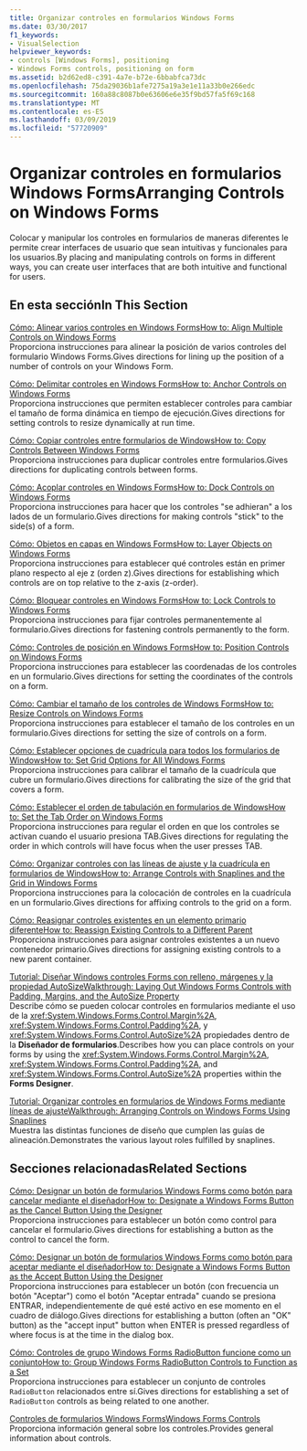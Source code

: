 ```yaml
---
title: Organizar controles en formularios Windows Forms
ms.date: 03/30/2017
f1_keywords:
- VisualSelection
helpviewer_keywords:
- controls [Windows Forms], positioning
- Windows Forms controls, positioning on form
ms.assetid: b2d62ed8-c391-4a7e-b72e-6bbabfca73dc
ms.openlocfilehash: 75da29036b1afe7275a19a3e1e11a33b0e266edc
ms.sourcegitcommit: 160a88c8087b0e63606e6e35f9bd57fa5f69c168
ms.translationtype: MT
ms.contentlocale: es-ES
ms.lasthandoff: 03/09/2019
ms.locfileid: "57720909"
---
```

# <a name="arranging-controls-on-windows-forms"></a><span data-ttu-id="fdee6-102">Organizar controles en formularios Windows Forms</span><span class="sxs-lookup"><span data-stu-id="fdee6-102">Arranging Controls on Windows Forms</span></span>
<span data-ttu-id="fdee6-103">Colocar y manipular los controles en formularios de maneras diferentes le permite crear interfaces de usuario que sean intuitivas y funcionales para los usuarios.</span><span class="sxs-lookup"><span data-stu-id="fdee6-103">By placing and manipulating controls on forms in different ways, you can create user interfaces that are both intuitive and functional for users.</span></span>  
  
## <a name="in-this-section"></a><span data-ttu-id="fdee6-104">En esta sección</span><span class="sxs-lookup"><span data-stu-id="fdee6-104">In This Section</span></span>  
 [<span data-ttu-id="fdee6-105">Cómo: Alinear varios controles en Windows Forms</span><span class="sxs-lookup"><span data-stu-id="fdee6-105">How to: Align Multiple Controls on Windows Forms</span></span>](how-to-align-multiple-controls-on-windows-forms.md)  
 <span data-ttu-id="fdee6-106">Proporciona instrucciones para alinear la posición de varios controles del formulario Windows Forms.</span><span class="sxs-lookup"><span data-stu-id="fdee6-106">Gives directions for lining up the position of a number of controls on your Windows Form.</span></span>  
  
 [<span data-ttu-id="fdee6-107">Cómo: Delimitar controles en Windows Forms</span><span class="sxs-lookup"><span data-stu-id="fdee6-107">How to: Anchor Controls on Windows Forms</span></span>](how-to-anchor-controls-on-windows-forms.md)  
 <span data-ttu-id="fdee6-108">Proporciona instrucciones que permiten establecer controles para cambiar el tamaño de forma dinámica en tiempo de ejecución.</span><span class="sxs-lookup"><span data-stu-id="fdee6-108">Gives directions for setting controls to resize dynamically at run time.</span></span>  
  
 [<span data-ttu-id="fdee6-109">Cómo: Copiar controles entre formularios de Windows</span><span class="sxs-lookup"><span data-stu-id="fdee6-109">How to: Copy Controls Between Windows Forms</span></span>](how-to-copy-controls-between-windows-forms.md)  
 <span data-ttu-id="fdee6-110">Proporciona instrucciones para duplicar controles entre formularios.</span><span class="sxs-lookup"><span data-stu-id="fdee6-110">Gives directions for duplicating controls between forms.</span></span>  
  
 [<span data-ttu-id="fdee6-111">Cómo: Acoplar controles en Windows Forms</span><span class="sxs-lookup"><span data-stu-id="fdee6-111">How to: Dock Controls on Windows Forms</span></span>](how-to-dock-controls-on-windows-forms.md)  
 <span data-ttu-id="fdee6-112">Proporciona instrucciones para hacer que los controles "se adhieran" a los lados de un formulario.</span><span class="sxs-lookup"><span data-stu-id="fdee6-112">Gives directions for making controls "stick" to the side(s) of a form.</span></span>  
  
 [<span data-ttu-id="fdee6-113">Cómo: Objetos en capas en Windows Forms</span><span class="sxs-lookup"><span data-stu-id="fdee6-113">How to: Layer Objects on Windows Forms</span></span>](how-to-layer-objects-on-windows-forms.md)  
 <span data-ttu-id="fdee6-114">Proporciona instrucciones para establecer qué controles están en primer plano respecto al eje z (orden z).</span><span class="sxs-lookup"><span data-stu-id="fdee6-114">Gives directions for establishing which controls are on top relative to the z-axis (z-order).</span></span>  
  
 [<span data-ttu-id="fdee6-115">Cómo: Bloquear controles en Windows Forms</span><span class="sxs-lookup"><span data-stu-id="fdee6-115">How to: Lock Controls to Windows Forms</span></span>](how-to-lock-controls-to-windows-forms.md)  
 <span data-ttu-id="fdee6-116">Proporciona instrucciones para fijar controles permanentemente al formulario.</span><span class="sxs-lookup"><span data-stu-id="fdee6-116">Gives directions for fastening controls permanently to the form.</span></span>  
  
 [<span data-ttu-id="fdee6-117">Cómo: Controles de posición en Windows Forms</span><span class="sxs-lookup"><span data-stu-id="fdee6-117">How to: Position Controls on Windows Forms</span></span>](how-to-position-controls-on-windows-forms.md)  
 <span data-ttu-id="fdee6-118">Proporciona instrucciones para establecer las coordenadas de los controles en un formulario.</span><span class="sxs-lookup"><span data-stu-id="fdee6-118">Gives directions for setting the coordinates of the controls on a form.</span></span>  
  
 [<span data-ttu-id="fdee6-119">Cómo: Cambiar el tamaño de los controles de Windows Forms</span><span class="sxs-lookup"><span data-stu-id="fdee6-119">How to: Resize Controls on Windows Forms</span></span>](how-to-resize-controls-on-windows-forms.md)  
 <span data-ttu-id="fdee6-120">Proporciona instrucciones para establecer el tamaño de los controles en un formulario.</span><span class="sxs-lookup"><span data-stu-id="fdee6-120">Gives directions for setting the size of controls on a form.</span></span>  
  
 [<span data-ttu-id="fdee6-121">Cómo: Establecer opciones de cuadrícula para todos los formularios de Windows</span><span class="sxs-lookup"><span data-stu-id="fdee6-121">How to: Set Grid Options for All Windows Forms</span></span>](how-to-set-grid-options-for-all-windows-forms.md)  
 <span data-ttu-id="fdee6-122">Proporciona instrucciones para calibrar el tamaño de la cuadrícula que cubre un formulario.</span><span class="sxs-lookup"><span data-stu-id="fdee6-122">Gives directions for calibrating the size of the grid that covers a form.</span></span>  
  
 [<span data-ttu-id="fdee6-123">Cómo: Establecer el orden de tabulación en formularios de Windows</span><span class="sxs-lookup"><span data-stu-id="fdee6-123">How to: Set the Tab Order on Windows Forms</span></span>](how-to-set-the-tab-order-on-windows-forms.md)  
 <span data-ttu-id="fdee6-124">Proporciona instrucciones para regular el orden en que los controles se activan cuando el usuario presiona TAB.</span><span class="sxs-lookup"><span data-stu-id="fdee6-124">Gives directions for regulating the order in which controls will have focus when the user presses TAB.</span></span>  
  
 [<span data-ttu-id="fdee6-125">Cómo: Organizar controles con las líneas de ajuste y la cuadrícula en formularios de Windows</span><span class="sxs-lookup"><span data-stu-id="fdee6-125">How to: Arrange Controls with Snaplines and the Grid in Windows Forms</span></span>](how-to-arrange-controls-with-snaplines-and-the-grid-in-windows-forms.md)  
 <span data-ttu-id="fdee6-126">Proporciona instrucciones para la colocación de controles en la cuadrícula en un formulario.</span><span class="sxs-lookup"><span data-stu-id="fdee6-126">Gives directions for affixing controls to the grid on a form.</span></span>  
  
 [<span data-ttu-id="fdee6-127">Cómo: Reasignar controles existentes en un elemento primario diferente</span><span class="sxs-lookup"><span data-stu-id="fdee6-127">How to: Reassign Existing Controls to a Different Parent</span></span>](how-to-reassign-existing-controls-to-a-different-parent.md)  
 <span data-ttu-id="fdee6-128">Proporciona instrucciones para asignar controles existentes a un nuevo contenedor primario.</span><span class="sxs-lookup"><span data-stu-id="fdee6-128">Gives directions for assigning existing controls to a new parent container.</span></span>  
  
 [<span data-ttu-id="fdee6-129">Tutorial: Diseñar Windows controles Forms con relleno, márgenes y la propiedad AutoSize</span><span class="sxs-lookup"><span data-stu-id="fdee6-129">Walkthrough: Laying Out Windows Forms Controls with Padding, Margins, and the AutoSize Property</span></span>](windows-forms-controls-padding-autosize.md)  
 <span data-ttu-id="fdee6-130">Describe cómo se pueden colocar controles en formularios mediante el uso de la <xref:System.Windows.Forms.Control.Margin%2A>, <xref:System.Windows.Forms.Control.Padding%2A>, y <xref:System.Windows.Forms.Control.AutoSize%2A> propiedades dentro de la **Diseñador de formularios**.</span><span class="sxs-lookup"><span data-stu-id="fdee6-130">Describes how you can place controls on your forms by using the <xref:System.Windows.Forms.Control.Margin%2A>, <xref:System.Windows.Forms.Control.Padding%2A>, and <xref:System.Windows.Forms.Control.AutoSize%2A> properties within the **Forms Designer**.</span></span>  
  
 [<span data-ttu-id="fdee6-131">Tutorial: Organizar controles en formularios de Windows Forms mediante líneas de ajuste</span><span class="sxs-lookup"><span data-stu-id="fdee6-131">Walkthrough: Arranging Controls on Windows Forms Using Snaplines</span></span>](walkthrough-arranging-controls-on-windows-forms-using-snaplines.md)  
 <span data-ttu-id="fdee6-132">Muestra las distintas funciones de diseño que cumplen las guías de alineación.</span><span class="sxs-lookup"><span data-stu-id="fdee6-132">Demonstrates the various layout roles fulfilled by snaplines.</span></span>  
  
## <a name="related-sections"></a><span data-ttu-id="fdee6-133">Secciones relacionadas</span><span class="sxs-lookup"><span data-stu-id="fdee6-133">Related Sections</span></span>  
 [<span data-ttu-id="fdee6-134">Cómo: Designar un botón de formularios Windows Forms como botón para cancelar mediante el diseñador</span><span class="sxs-lookup"><span data-stu-id="fdee6-134">How to: Designate a Windows Forms Button as the Cancel Button Using the Designer</span></span>](designate-a-wf-button-as-the-cancel-button-using-the-designer.md)  
 <span data-ttu-id="fdee6-135">Proporciona instrucciones para establecer un botón como control para cancelar el formulario.</span><span class="sxs-lookup"><span data-stu-id="fdee6-135">Gives directions for establishing a button as the control to cancel the form.</span></span>  
  
 [<span data-ttu-id="fdee6-136">Cómo: Designar un botón de formularios Windows Forms como botón para aceptar mediante el diseñador</span><span class="sxs-lookup"><span data-stu-id="fdee6-136">How to: Designate a Windows Forms Button as the Accept Button Using the Designer</span></span>](designate-a-wf-button-as-the-accept-button-using-the-designer.md)  
 <span data-ttu-id="fdee6-137">Proporciona instrucciones para establecer un botón (con frecuencia un botón "Aceptar") como el botón "Aceptar entrada" cuando se presiona ENTRAR, independientemente de qué esté activo en ese momento en el cuadro de diálogo.</span><span class="sxs-lookup"><span data-stu-id="fdee6-137">Gives directions for establishing a button (often an "OK" button) as the "accept input" button when ENTER is pressed regardless of where focus is at the time in the dialog box.</span></span>  
  
 [<span data-ttu-id="fdee6-138">Cómo: Controles de grupo Windows Forms RadioButton funcione como un conjunto</span><span class="sxs-lookup"><span data-stu-id="fdee6-138">How to: Group Windows Forms RadioButton Controls to Function as a Set</span></span>](how-to-group-windows-forms-radiobutton-controls-to-function-as-a-set.md)  
 <span data-ttu-id="fdee6-139">Proporciona instrucciones para establecer un conjunto de controles `RadioButton` relacionados entre sí.</span><span class="sxs-lookup"><span data-stu-id="fdee6-139">Gives directions for establishing a set of `RadioButton` controls as being related to one another.</span></span>  
  
 [<span data-ttu-id="fdee6-140">Controles de formularios Windows Forms</span><span class="sxs-lookup"><span data-stu-id="fdee6-140">Windows Forms Controls</span></span>](index.md)  
 <span data-ttu-id="fdee6-141">Proporciona información general sobre los controles.</span><span class="sxs-lookup"><span data-stu-id="fdee6-141">Provides general information about controls.</span></span>
